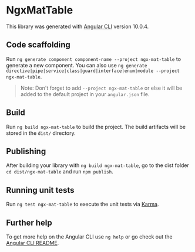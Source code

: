 # NgxMatTable

This library was generated with [Angular CLI](https://github.com/angular/angular-cli) version 10.0.4.

## Code scaffolding

Run `ng generate component component-name --project ngx-mat-table` to generate a new component. You can also use `ng generate directive|pipe|service|class|guard|interface|enum|module --project ngx-mat-table`.
> Note: Don't forget to add `--project ngx-mat-table` or else it will be added to the default project in your `angular.json` file. 

## Build

Run `ng build ngx-mat-table` to build the project. The build artifacts will be stored in the `dist/` directory.

## Publishing

After building your library with `ng build ngx-mat-table`, go to the dist folder `cd dist/ngx-mat-table` and run `npm publish`.

## Running unit tests

Run `ng test ngx-mat-table` to execute the unit tests via [Karma](https://karma-runner.github.io).

## Further help

To get more help on the Angular CLI use `ng help` or go check out the [Angular CLI README](https://github.com/angular/angular-cli/blob/master/README.md).
